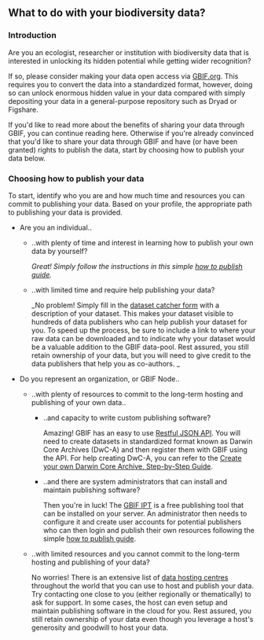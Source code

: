 ## What to do with your biodiversity data?

### Introduction 

Are you an ecologist, researcher or institution with biodiversity data that is interested in unlocking its hidden potential while getting wider recognition?

If so, please consider making your data open access via [GBIF.org](http://www.gbif.org). This requires you to convert the data into a standardized format, however, doing so can unlock enormous hidden value in your data compared with simply depositing your data in a general-purpose repository such as Dryad or Figshare.

If you'd like to read more about the benefits of sharing your data through GBIF, you can continue reading here. Otherwise if you're already convinced that you'd like to share your data through GBIF and have (or have been granted) rights to publish the data, start by choosing how to publish your data below.

### Choosing how to publish your data 

To start, identify who you are and how much time and resources you can commit to publishing your data. Based on your profile, the appropriate path to publishing your data is provided. 

* Are you an individual..

  * ..with plenty of time and interest in learning how to publish your own data by yourself?
    
    _Great! Simply follow the instructions in this simple [how to publish guide](https://github.com/gbif/ipt/wiki/howToPublish)._

  * ..with limited time and require help publishing your data?

    _No problem! Simply fill in the [dataset catcher form](https://demo.gbif.org/tools/suggest-dataset) with a description of your dataset. This makes your dataset visible to hundreds of data publishers who can help publish your dataset for you. To speed up the process, be sure to include a link to where your raw data can be downloaded and to indicate why your dataset would be a valuable addition to the GBIF data-pool. Rest assured, you still retain ownership of your data, but you will need to give credit to the data publishers that help you as co-authors. _ 

* Do you represent an organization, or GBIF Node..

  * ..with plenty of resources to commit to the long-term hosting and publishing of your own data..

    * ..and capacity to write custom publishing software?

      Amazing! GBIF has an easy to use [Restful JSON API](http://www.gbif.org/developer/summary). You will need to create datasets in standardized format known as Darwin Core Archives (DwC-A) and then register them with GBIF using the API. For help creating DwC-A, you can refer to the [Create your own Darwin Core Archive, Step-by-Step Guide](http://www.gbif.org/resource/80638).    

    * ..and there are system administrators that can install and maintain publishing software?

      Then you're in luck! The [GBIF IPT](http://www.gbif.org/ipt) is a free publishing tool that can be installed on your server. An administrator then needs to configure it and create user accounts for potential publishers who can then login and publish their own resources following the simple [how to publish guide](https://github.com/gbif/ipt/wiki/howToPublish).

  * ..with limited resources and you cannot commit to the long-term hosting and publishing of your data?

    No worries! There is an extensive list of [data hosting centres](https://github.com/gbif/ipt/wiki/dataHostingCentres) throughout the world that you can use to host and publish your data. Try contacting one close to you (either regionally or thematically) to ask for support. In some cases, the host can even setup and maintain publishing software in the cloud for you. Rest assured, you still retain ownership of your data even though you leverage a host's generosity and goodwill to host your data. 

 

